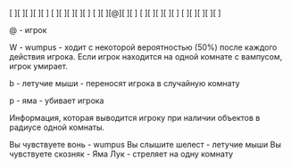 [ ][ ][ ][ ][ ]
[ ][ ][ ][ ][ ]
[ ][ ][@][ ][ ]
[ ][ ][ ][ ][ ]
[ ][ ][ ][ ][ ]

@ - игрок

W - wumpus - ходит с некоторой вероятностью (50%) после каждого действия игрока. Если игрок находится на одной комнате с вампусом, игрок умирает.

b - летучие мыши - переносят игрока в случайную комнату

p - яма - убивает игрока

Информация, которая выводится игроку при наличии объектов в радиусе одной комнаты.

Вы чувствуете вонь - wumpus
Вы слышите шелест - летучие мыши
Вы чувствуете скозняк - Яма
Лук - стреляет на одну комнату
